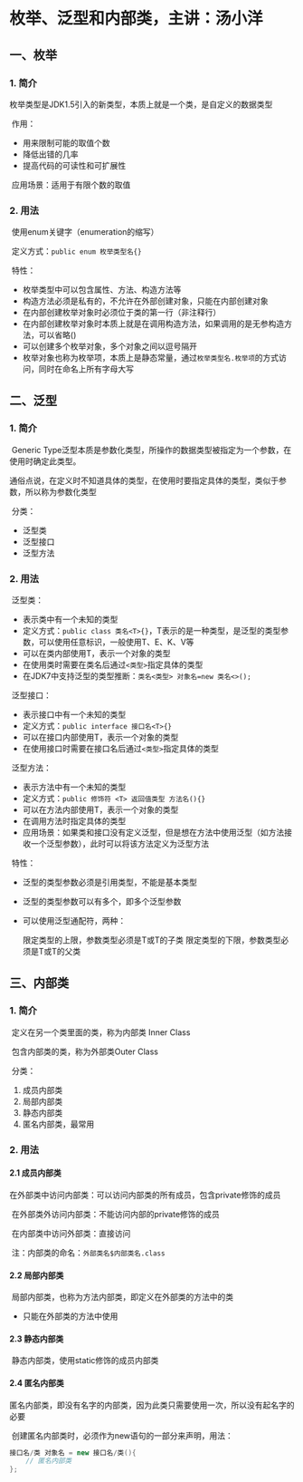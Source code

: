 # 枚举、泛型和内部类，主讲：汤小洋

## 一、枚举

### 1. 简介

​	枚举类型是JDK1.5引入的新类型，本质上就是一个类，是自定义的数据类型

​	作用：

- 用来限制可能的取值个数
- 降低出错的几率
- 提高代码的可读性和可扩展性

​        应用场景：适用于有限个数的取值

### 2. 用法

​	使用enum关键字（enumeration的缩写）

​	定义方式：`public enum 枚举类型名{}`	

​	特性：

- 枚举类型中可以包含属性、方法、构造方法等
- 构造方法必须是私有的，不允许在外部创建对象，只能在内部创建对象
- 在内部创建枚举对象时必须位于类的第一行（非注释行）
- 在内部创建枚举对象时本质上就是在调用构造方法，如果调用的是无参构造方法，可以省略()
- 可以创建多个枚举对象，多个对象之间以逗号隔开
- 枚举对象也称为枚举项，本质上是静态常量，通过`枚举类型名.枚举项`的方式访问，同时在命名上所有字母大写

## 二、泛型

### 1. 简介

​	Generic Type泛型本质是参数化类型，所操作的数据类型被指定为一个参数，在使用时确定此类型。

​	通俗点说，在定义时不知道具体的类型，在使用时要指定具体的类型，类似于参数，所以称为参数化类型

​	分类：

- 泛型类
- 泛型接口
- 泛型方法

### 2. 用法

​	泛型类：

- 表示类中有一个未知的类型
- 定义方式：`public class 类名<T>{}`，T表示的是一种类型，是泛型的类型参数，可以使用任意标识，一般使用T、E、K、V等
- 可以在类内部使用T，表示一个对象的类型
- 在使用类时需要在类名后通过`<类型>`指定具体的类型
- 在JDK7中支持泛型的类型推断：`类名<类型> 对象名=new 类名<>(); `

​        泛型接口：

- 表示接口中有一个未知的类型
- 定义方式：`public interface 接口名<T>{}`
- 可以在接口内部使用T，表示一个对象的类型
- 在使用接口时需要在接口名后通过`<类型>`指定具体的类型

​        泛型方法：

- 表示方法中有一个未知的类型
- 定义方式：`public 修饰符 <T> 返回值类型 方法名(){}`
- 可以在方法内部使用T，表示一个对象的类型
- 在调用方法时指定具体的类型
- 应用场景：如果类和接口没有定义泛型，但是想在方法中使用泛型（如方法接收一个泛型参数），此时可以将该方法定义为泛型方法

​     特性：

- 泛型的类型参数必须是引用类型，不能是基本类型

- 泛型的类型参数可以有多个，即多个泛型参数

- 可以使用泛型通配符，两种：

  <? extends T> 限定类型的上限，参数类型必须是T或T的子类

  <? super T> 限定类型的下限，参数类型必须是T或T的父类

## 三、内部类

### 1. 简介

​	定义在另一个类里面的类，称为内部类 Inner Class

​	包含内部类的类，称为外部类Outer Class

​	分类：

1. 成员内部类
2. 局部内部类
3. 静态内部类
4. 匿名内部类，最常用

### 2. 用法

#### 2.1 成员内部类

​	在外部类中访问内部类：可以访问内部类的所有成员，包含private修饰的成员

​	在外部类外访问内部类：不能访问内部的private修饰的成员

​	在内部类中访问外部类：直接访问

​	注：内部类的命名：`外部类名$内部类名.class`

#### 2.2 局部内部类

​	局部内部类，也称为方法内部类，即定义在外部类的方法中的类

- 只能在外部类的方法中使用

#### 2.3 静态内部类

​	静态内部类，使用static修饰的成员内部类

####  2.4 匿名内部类

​	匿名内部类，即没有名字的内部类，因为此类只需要使用一次，所以没有起名字的必要

​	创建匿名内部类时，必须作为new语句的一部分来声明，用法：

```java
接口名/类 对象名 = new 接口名/类(){
    // 匿名内部类
};
```









